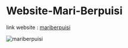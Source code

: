 # Website-Mari-Berpuisi<br/>
link website : [mariberpuisi](https://asnproject.github.io/Website-Mari-Berpuisi/)

![mariberpuisi](https://user-images.githubusercontent.com/49858542/185739775-3b734569-43b5-41ae-9c5f-645700aa28f6.png)
